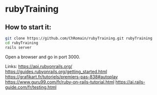 # rubyTraining

## How to start it:
```sh
git clone https://github.com/ChRomain/rubyTraining.git rubyTraining
cd rubyTraining
rails server
```

Open a browser and go in port 3000.

Links:
https://api.rubyonrails.org/
https://guides.rubyonrails.org/getting_started.html
https://grafikart.fr/tutoriels/premiers-pas-838#autoplay
https://www.guru99.com/fr/ruby-on-rails-tutorial.html
https://ai.rails-guide.com/fr/testing.html

